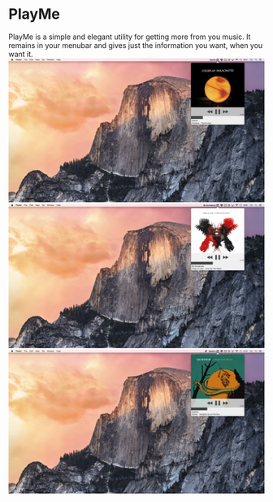 PlayMe
======
PlayMe is a simple and elegant utility for getting more from you music.  It remains in your menubar and gives just the information you want, when you want it.
![alt tag](https://github.com/thetomcraig/PlayMe/blob/master/PlayMePics/coldplay.png)
![alt tag](https://github.com/thetomcraig/PlayMe/blob/master/PlayMePics/leon.png)
![alt tag](https://github.com/thetomcraig/PlayMe/blob/master/PlayMePics/guster.png)

